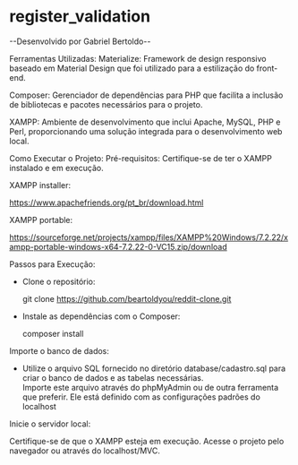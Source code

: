 # register_validation

--Desenvolvido por Gabriel Bertoldo--

Ferramentas Utilizadas:
Materialize: Framework de design responsivo baseado em Material Design que foi utilizado para a estilização do front-end.

Composer: Gerenciador de dependências para PHP que facilita a inclusão de bibliotecas e pacotes necessários para o projeto.

XAMPP: Ambiente de desenvolvimento que inclui Apache, MySQL, PHP e Perl, proporcionando uma solução integrada para o desenvolvimento web local.


Como Executar o Projeto:
Pré-requisitos:
Certifique-se de ter o XAMPP instalado e em execução.


XAMPP installer: 

https://www.apachefriends.org/pt_br/download.html

XAMPP portable: 

https://sourceforge.net/projects/xampp/files/XAMPP%20Windows/7.2.22/xampp-portable-windows-x64-7.2.22-0-VC15.zip/download 


Passos para Execução:
 - Clone o repositório:

   git clone https://github.com/beartoldyou/reddit-clone.git

- Instale as dependências com o Composer:

  composer install


Importe o banco de dados:

- Utilize o arquivo SQL fornecido no diretório database/cadastro.sql para criar o banco de dados e as tabelas necessárias.   
  Importe este arquivo através do phpMyAdmin ou de outra ferramenta que preferir. Ele está definido com as configurações padrões    do localhost

Inicie o servidor local:

  Certifique-se de que o XAMPP esteja em execução.
  Acesse o projeto pelo navegador ou através do localhost/MVC.
